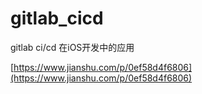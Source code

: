 # gitlab_cicd
gitlab ci/cd 在iOS开发中的应用

[https://www.jianshu.com/p/0ef58d4f6806](https://www.jianshu.com/p/0ef58d4f6806)
